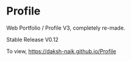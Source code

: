 # Profile
Web Portfolio / Profile V3, completely re-made.

Stable Release V0.12

To  view, https://daksh-naik.github.io/Profile
